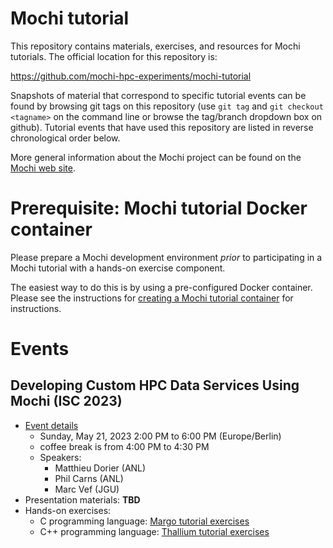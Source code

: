 # Mochi tutorial

This repository contains materials, exercises, and resources for Mochi
tutorials.  The official location for this repository is:

https://github.com/mochi-hpc-experiments/mochi-tutorial

Snapshots of material that correspond to specific tutorial events can be
found by browsing git tags on this repository (use `git tag` and `git
checkout <tagname>` on the command line or browse the tag/branch dropdown
box on github). Tutorial events that have used this repository are listed in
reverse chronological order below.

More general information about the Mochi project can be found on the [Mochi
web site]( https://www.mcs.anl.gov/research/projects/mochi/).

# Prerequisite: Mochi tutorial Docker container

Please prepare a Mochi development environment _prior_ to participating in a
Mochi tutorial with a hands-on exercise component.

The easiest way to do this is by using a pre-configured Docker container.
Please see the instructions for [creating a Mochi tutorial
container](docker/README.md) for instructions.

# Events

## Developing Custom HPC Data Services Using Mochi (ISC 2023)

- [Event
  details](https://app.swapcard.com/widget/event/isc-high-performance-2023/planning/UGxhbm5pbmdfMTIyMDc5NQ==)
  - Sunday, May 21, 2023 2:00 PM to 6:00 PM (Europe/Berlin)
  - coffee break is from 4:00 PM to 4:30 PM
  - Speakers:
    - Matthieu Dorier (ANL)
    - Phil Carns (ANL)
    - Marc Vef (JGU)
- Presentation materials: **TBD**
- Hands-on exercises:
  - C programming language: [Margo tutorial
    exercises](https://github.com/mochi-hpc-experiments/margo-tutorial-exercises)
  - C++ programming language: [Thallium tutorial
    exercises](https://github.com/mochi-hpc-experiments/thallium-tutorial-exercises)
